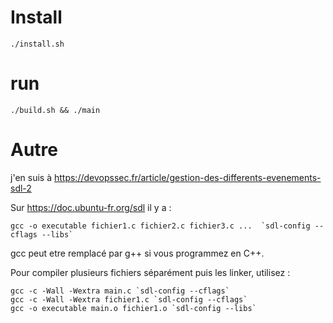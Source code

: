 # Install

```
./install.sh
```

# run

```
./build.sh && ./main
```

# Autre

j'en suis à https://devopssec.fr/article/gestion-des-differents-evenements-sdl-2

Sur https://doc.ubuntu-fr.org/sdl il y a : 

```
gcc -o executable fichier1.c fichier2.c fichier3.c ...  `sdl-config --cflags --libs` 
```

gcc peut etre remplacé par g++ si vous programmez en C++.

Pour compiler plusieurs fichiers séparément puis les linker, utilisez :

```
gcc -c -Wall -Wextra main.c `sdl-config --cflags`
gcc -c -Wall -Wextra fichier1.c `sdl-config --cflags`
gcc -o executable main.o fichier1.o `sdl-config --libs`
```
